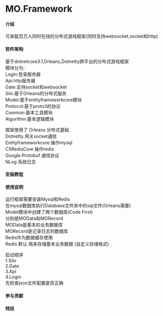 # MO.Framework

#### 介绍
可承载百万人同时在线的分布式游戏框架(同时支持websocket,socket和http)  

#### 软件架构
基于dotnetcore3.1,Orleans,Dotnetty跨平台的分布式游戏框架  
模块分为:  
Login:登录服务器  
Api:http服务器  
Gate:支持socket和websocket  
Silo:基于Orleans的分布式服务  
Model:基于entityframeworkcore模块  
Protocol:基于proto3的协议  
Common:基本工具模块  
Algorithm:基本逻辑模块  

框架使用了
Orleans 分布式基础  
Dotnetty 网关socket通信  
Entityframeworkcore 操作mysql  
CSRedisCore 操作redis  
Google.Protobuf 通信协议  
NLog 系统日志  

#### 安装教程


#### 使用说明
运行框架需要安装Mysql和Redis  
在mysql数据库执行Database文件夹中的sql文件(Orleans需要)  
Model模块中创建了两个数据库(Code First)  
分别是MOData和MORecord  
MOData是基本的业务数据库  
MORecord是记录日志的数据库  
Redis作为数据缓存使用  
Redis 默认 用来存储基本业务数据  (自定义存储格式)


启动顺序  
1.Silo  
2.Gate  
3.Api  
4.Login  
先检查json文件配置是否正确  

#### 参与贡献



#### 特技

